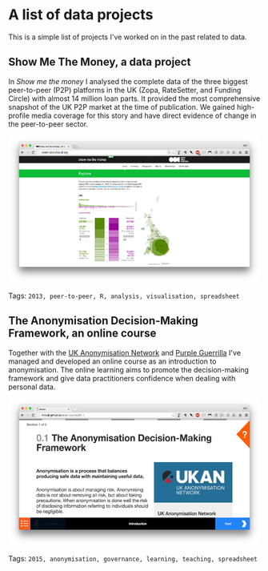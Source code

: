 # A list of data projects

This is a simple list of projects I've worked on in the past related to data.

## Show Me The Money, a data project

In *Show me the money* I analysed the complete data of the three biggest peer-to-peer (P2P) platforms in the UK (Zopa, RateSetter, and Funding Circle) with almost 14 million loan parts. It provided the most comprehensive snapshot of the UK P2P market at the time of publication. We gained high-profile media coverage for this story and have direct evidence of change in the peer-to-peer sector.

<a href="http://smtm.labs.theodi.org/" class="no-decor" target="_blank">
<img src="https://raw.githubusercontent.com/statshero/data-projects/master/assets/showmethemoney.png" alt="linkedin logo" width="529" height="295"></a>

Tags: ``2013, peer-to-peer, R, analysis, visualisation, spreadsheet``


## The Anonymisation Decision-Making Framework, an online course

Together with the [UK Anonymisation Network](http://ukanon.net) and [Purple Guerrilla](https://www.linkedin.com/company/purple-guerrilla) I've managed and developed an online course as an introduction to anonymisation. The online learning aims to promote the decision-making framework and give data practitioners confidence when dealing with personal data.

<a href="http://theodi.github.io/ukan-course" class="no-decor" target="_blank">
<img src="https://raw.githubusercontent.com/statshero/data-projects/master/assets/ukan.png" alt="linkedin logo" width="529" height="295"></a>

Tags: ``2015, anonymisation, governance, learning, teaching, spreadsheet``